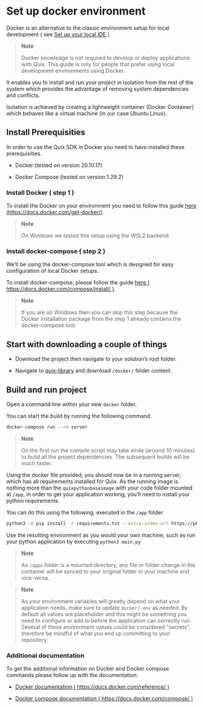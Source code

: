 # Set up docker environment

Docker is an alternative to the classic environment setup for local
development ( see [Set up your local IDE](python-setup.md) )

> **Note**
> 
> Docker knowledge is not required to develop or deploy applications
> with Quix. This guide is only for people that prefer using local
> development environments using Docker.

It enables you to install and run your project in isolation from the
rest of the system which provides the advantage of removing system
dependencies and conflicts.

Isolation is achieved by creating a lightweight container (Docker
Container) which behaves like a virtual machine (in our case Ubuntu
Linux).

## Install Prerequisities

In order to use the Quix SDK in Docker you need to have installed these
prerequisities.

  - Docker (tested on version 20.10.17)

  - Docker Compose (tested on version 1.29.2)

### Install Docker ( step 1 )

To install the Docker on your environment you need to follow this guide
[here
(<https://docs.docker.com/get-docker/>)](https://docs.docker.com/get-docker/).

> **Note**
> 
> On Windows we tested this setup using the WSL2 backend.

### Install docker-compose ( step 2 )

We’ll be using the docker-compose tool which is designed for easy
configuration of local Docker setups.

To install docker-compose, please follow the guide [here (
<https://docs.docker.com/compose/install/>
)](https://docs.docker.com/compose/install/).

> **Note**
> 
> If you are on Windows then you can skip this step because the Docker
> installation package from the step 1 already contains the
> docker-compose tool.

## Start with downloading a couple of things

  - Download the project then navigate to your solution’s root folder.

  - Navigate to
    [quix-library](https://github.com/quixai/quix-library/tree/main/python/local-development)
    and download `/docker/` folder content.

## Build and run project

Open a command line within your new `docker` folder.

You can start the build by running the following command.

``` bash
docker-compose run --rm server
```

> **Note**
> 
> On the first run the compile script may take while (around 10 minutes)
> to build all the project dependencies. The subsequent builds will be
> much faster.

Using the docker file provided, you should now be in a running server,
which has all requirements installed for Quix. As the running image is
nothing more than the `quixpythonbaseimage` with your code folder
mounted at `/app`, in order to get your application working, you’ll need
to install your python requirements.

You can do this using the following, executed in the `/app` folder

``` bash
python3 -m pip install -r requirements.txt --extra-index-url https://pkgs.dev.azure.com/quix-analytics/53f7fe95-59fe-4307-b479-2473b96de6d1/_packaging/public/pypi/simple/
```

Use the resulting environment as you would your own machine, such as run
your python application by executing `python3 main.py`

> **Note**
> 
> As `/apps` folder is a mounted directory, any file or folder change in
> the container will be synced to your original folder in your machine
> and vice-versa.

> **Note**
> 
> As your environment variables will greatly depend on what your
> application needs, make sure to update `docker/.env` as needed. By
> default all values are placeholder and this might be something you
> need to configure or add to before the application can correctly run.
> Several of these environment values could be considered "secrets",
> therefore be mindful of what you end up committing to your repository.

### Additional documentation

To get the additional information on Docker and Docker compose commands
please follow up with the documentation:

  - [Docker documentation ( <https://docs.docker.com/reference/>
    )](https://docs.docker.com/reference/)

  - [Docker compose documentation ( <https://docs.docker.com/compose/>
    )](https://docs.docker.com/compose/)

